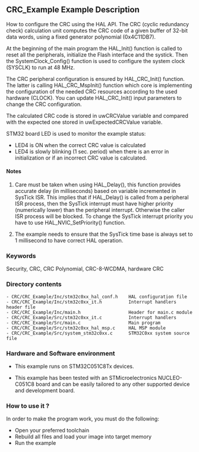 ## <b>CRC_Example Example Description</b>

How to configure the CRC using the HAL API. The CRC (cyclic
redundancy check) calculation unit computes the CRC code of a given buffer of
32-bit data words, using a fixed generator polynomial (0x4C11DB7).

At the beginning of the main program the HAL_Init() function is called to reset 
all the peripherals, initialize the Flash interface and the systick.
Then the SystemClock_Config() function is used to configure the system
clock (SYSCLK) to run at 48 MHz.

The CRC peripheral configuration is ensured by HAL_CRC_Init() function.
The latter is calling HAL_CRC_MspInit() function which core is implementing
the configuration of the needed CRC resources according to the used hardware (CLOCK). 
You can update HAL_CRC_Init() input parameters to change the CRC configuration.

The calculated CRC code is stored in uwCRCValue variable
and compared with the expected one stored in uwExpectedCRCValue variable.

STM32 board LED is used to monitor the example status:

  - LED4 is ON when the correct CRC value is calculated
  - LED4 is slowly blinking (1 sec. period) when there is an error in initialization or if an incorrect CRC value is calculated.

#### <b>Notes</b>

1. Care must be taken when using HAL_Delay(), this function provides accurate delay (in milliseconds)
   based on variable incremented in SysTick ISR. This implies that if HAL_Delay() is called from
   a peripheral ISR process, then the SysTick interrupt must have higher priority (numerically lower)
   than the peripheral interrupt. Otherwise the caller ISR process will be blocked.
   To change the SysTick interrupt priority you have to use HAL_NVIC_SetPriority() function.
      
2. The example needs to ensure that the SysTick time base is always set to 1 millisecond
   to have correct HAL operation.

### <b>Keywords</b>

Security, CRC, CRC Polynomial, CRC-8-WCDMA, hardware CRC 

### <b>Directory contents</b>

    - CRC/CRC_Example/Inc/stm32c0xx_hal_conf.h    HAL configuration file
    - CRC/CRC_Example/Inc/stm32c0xx_it.h          Interrupt handlers header file
    - CRC/CRC_Example/Inc/main.h                  Header for main.c module
    - CRC/CRC_Example/Src/stm32c0xx_it.c          Interrupt handlers
    - CRC/CRC_Example/Src/main.c                  Main program
    - CRC/CRC_Example/Src/stm32c0xx_hal_msp.c     HAL MSP module 
    - CRC/CRC_Example/Src/system_stm32c0xx.c      STM32C0xx system source file

     
### <b>Hardware and Software environment</b> 

  - This example runs on STM32C051C8Tx devices.
  
  - This example has been tested with an STMicroelectronics NUCLEO-C051C8
    board and can be easily tailored to any other supported device 
    and development board.

### <b>How to use it ?</b> 

In order to make the program work, you must do the following:

 - Open your preferred toolchain 
 - Rebuild all files and load your image into target memory
 - Run the example
 
